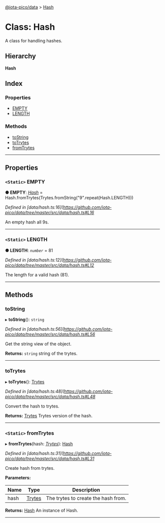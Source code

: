 [@iota-pico/data](../README.md) > [Hash](../classes/hash.md)

# Class: Hash

A class for handling hashes.

## Hierarchy

**Hash**

## Index

### Properties

* [EMPTY](hash.md#empty)
* [LENGTH](hash.md#length)

### Methods

* [toString](hash.md#tostring)
* [toTrytes](hash.md#totrytes)
* [fromTrytes](hash.md#fromtrytes)

---

## Properties

<a id="empty"></a>

### `<Static>` EMPTY

**● EMPTY**: *[Hash](hash.md)* =  Hash.fromTrytes(Trytes.fromString("9".repeat(Hash.LENGTH)))

*Defined in [data/hash.ts:16](https://github.com/iota-pico/data/tree/master/src/data/hash.ts#L16*

An empty hash all 9s.

___
<a id="length"></a>

### `<Static>` LENGTH

**● LENGTH**: *`number`* = 81

*Defined in [data/hash.ts:12](https://github.com/iota-pico/data/tree/master/src/data/hash.ts#L12*

The length for a valid hash (81).

___

## Methods

<a id="tostring"></a>

###  toString

▸ **toString**(): `string`

*Defined in [data/hash.ts:56](https://github.com/iota-pico/data/tree/master/src/data/hash.ts#L56*

Get the string view of the object.

**Returns:** `string`
string of the trytes.

___
<a id="totrytes"></a>

###  toTrytes

▸ **toTrytes**(): [Trytes](trytes.md)

*Defined in [data/hash.ts:48](https://github.com/iota-pico/data/tree/master/src/data/hash.ts#L48*

Convert the hash to trytes.

**Returns:** [Trytes](trytes.md)
Trytes version of the hash.

___
<a id="fromtrytes"></a>

### `<Static>` fromTrytes

▸ **fromTrytes**(hash: *[Trytes](trytes.md)*): [Hash](hash.md)

*Defined in [data/hash.ts:31](https://github.com/iota-pico/data/tree/master/src/data/hash.ts#L31*

Create hash from trytes.

**Parameters:**

| Name | Type | Description |
| ------ | ------ | ------ |
| hash | [Trytes](trytes.md) |  The trytes to create the hash from. |

**Returns:** [Hash](hash.md)
An instance of Hash.

___

